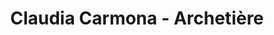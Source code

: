 ---
title: "Claudia Carmona - Archetière"
url: /angers/claudia-carmona-archetiere/
shop: instrument de musique
---